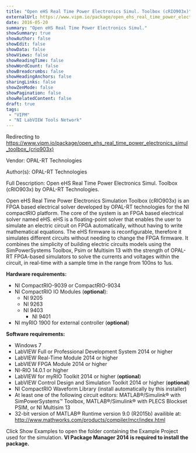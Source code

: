 ```yaml
---
title: "Open eHS Real Time Power Electronics Simul. Toolbox (cRIO903x)"
externalUrl: https://www.vipm.io/package/open_ehs_real_time_power_electronics_simul_toolbox_(crio903x)
date: 2016-05-20
summary: "Open eHS Real Time Power Electronics Simul."
showSummary: true
showAuthor: false
showEdit: false
showData: false
showViews: false
showReadingTime: false
showWordCount: false
showBreadcrumbs: false
showHeadingAnchors: false
sharingLinks: false
showZenMode: false
showPagination: false
showRelatedContent: false
draft: true
tags:
 - "VIPM"
 - "NI LabVIEW Tools Network"
---
```


Redirecting to https://www.vipm.io/package/open_ehs_real_time_power_electronics_simul_toolbox_(crio903x)

Vendor: OPAL-RT Technologies

Author(s): OPAL-RT Technologies
 
Full Description:
Open eHS Real Time Power Electronics Simul. Toolbox (cRIO903x)  by OPAL-RT Technologies.

Open eHS Real Time Power Electronics Simulation Toolbox (cRIO903x) is an FPGA based electrical solver developed by OPAL-RT technologies for the NI compactRIO platform. The core of the system is an FPGA based electrical solver named eHS. eHS is a floating-point solver that enables the user to simulate an electric circuit on FPGA automatically, without having to write mathematical equations. The eHS firmware is reconfigurable, therefore it simulates different circuits without needing to change the FPGA firmware. It combines the simplicity of building electric circuits models using the SimPowerSystems Toolbox, Psim or Multisim 13 with the strength of OPAL-RT FPGA-based simulators to solve the currents and voltages within the circuit, in real-time with a sample time in the range from 100ns to 1us.

**Hardware  requirements:**
-	NI CompactRIO-9039 or CompactRIO-9034
-	NI CompactRIO IO Modules (**optional**):
     - NI 9205
     - NI 9263
     - NI 9403
  	 	- NI 9401    
-	NI myRIO 1900 for external controller (**optional**)

**Software requirements:**
-	Windows 7
- LabVIEW Full or Professional Development System 2014 or higher
-	LabVIEW Real-Time Module 2014 or higher 
-	LabVIEW FPGA Module 2014 or higher 
-	NI-RIO 14.0.1 or higher
-	LabVIEW for myRIO Toolkit 2014 or higher (**optional**)
- LabVIEW Control Design and Simulation Toolkit 2014 or higher (**optional**)
-	NI CompactRIO Waveform Library (install automatically by this installer)
-	At least one of the following circuit editors: MATLAB®/Simulink® with SimPowerSystems™ Toolbox, MATLAB®/Simulink® with PLECS Blockset  PSIM, or NI Multisim 13
-	32-bit version of MATLAB® Runtime version 9.0 (R2015b) availible at:
     http://www.mathworks.com/products/compiler/mcr/index.html

Click Show Examples to open the folder containing the Example Project used for the simulation.
**VI Package Manager 2014 is required to install the package.**